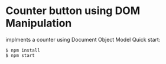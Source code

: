 # Counter button using DOM Manipulation
implments a counter using Document Object Model
Quick start:

```
$ npm install
$ npm start
````


